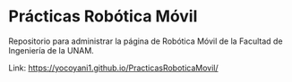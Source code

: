 # Prácticas Robótica Móvil

Repositorio para administrar la página de 
Robótica Móvil de la Facultad de Ingeniería
de la UNAM.

Link: https://yocoyani1.github.io/PracticasRoboticaMovil/